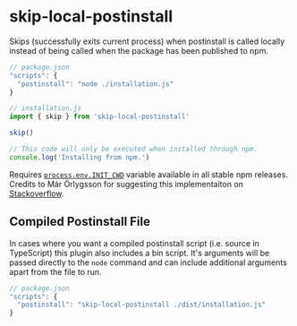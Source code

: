# skip-local-postinstall

Skips (successfully exits current process) when postinstall is called locally instead of being called when the package has been published to npm.

```js
// package.json
"scripts": {
  "postinstall": "node ./installation.js"
}
```

```js
// installation.js
import { skip } from 'skip-local-postinstall'

skip()

// This code will only be executed when installed through npm.
console.log('Installing from npm.')
```

Requires [`process.env.INIT_CWD`](https://github.com/npm/cli/issues/2033) variable available in all stable npm releases. Credits to Már Örlygsson for suggesting this implementaiton on [Stackoverflow](https://stackoverflow.com/a/53239387/3185545s).

## Compiled Postinstall File

In cases where you want a compiled postinstall script (i.e. source in TypeScript) this plugin also includes a bin script. It's arguments will be passed directly to the `node` command and can include additional arguments apart from the file to run.

```js
// package.json
"scripts": {
  "postinstall": "skip-local-postinstall ./dist/installation.js"
}
```
